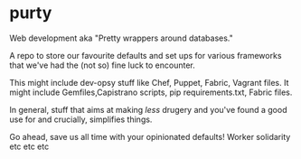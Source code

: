 purty
=====

Web development aka "Pretty wrappers around databases."

A repo to store our favourite defaults and set ups for various frameworks that we've had the (not so) fine luck to encounter.

This might include dev-opsy stuff like Chef, Puppet, Fabric, Vagrant files.
It might include Gemfiles,Capistrano scripts, pip requirements.txt, Fabric files.

In general, stuff that aims at making *less* drugery and you've found a good use for and crucially, simplifies things.

Go ahead, save us all time with your opinionated defaults! Worker solidarity etc etc etc
